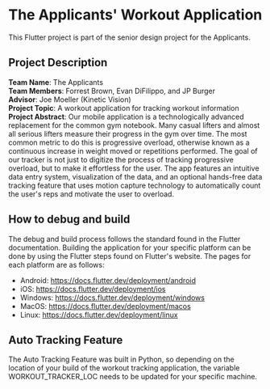 # The Applicants' Workout Application

This Flutter project is part of the senior design project for the Applicants.

## Project Description

**Team Name**:  The Applicants</br>
**Team Members**: Forrest Brown, Evan DiFilippo, and JP Burger</br>
**Advisor**: Joe Moeller (Kinetic Vision)</br>
**Project Topic**: A workout application for tracking workout information</br>
**Project Abstract**: Our mobile application is a technologically advanced replacement for the common gym notebook. Many casual lifters and almost all serious lifters measure their progress in the gym over time. The most common metric to do this is progressive overload, otherwise known as a continuous increase in weight moved or repetitions performed. The goal of our tracker is not just to digitize the process of tracking progressive overload, but to make it effortless for the user. The app features an intuitive data entry system, visualization of the data, and an optional hands-free data tracking feature that uses motion capture technology to automatically count the user's reps and motivate the user to overload.

## How to debug and build
The debug and build process follows the standard found in the Flutter documentation. Building the application for your specific platform can be done by using the Flutter steps found on Flutter's website. The pages for each platform are as follows:

- Android: https://docs.flutter.dev/deployment/android
- iOS: https://docs.flutter.dev/deployment/ios
- Windows: https://docs.flutter.dev/deployment/windows
- MacOS: https://docs.flutter.dev/deployment/macos
- Linux: https://docs.flutter.dev/deployment/linux

## Auto Tracking Feature
The Auto Tracking Feature was built in Python, so depending on the location of your build of the workout tracking application, the variable WORKOUT_TRACKER_LOC needs to be updated for your specific machine.